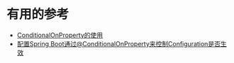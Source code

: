 


# 有用的参考

* [ConditionalOnProperty的使用](https://blog.csdn.net/u010002184/article/details/79353696?utm_medium=distribute.pc_relevant.none-task-blog-BlogCommendFromMachineLearnPai2-4.nonecase&depth_1-utm_source=distribute.pc_relevant.none-task-blog-BlogCommendFromMachineLearnPai2-4.nonecase)
* [配置Spring Boot通过@ConditionalOnProperty来控制Configuration是否生效](https://blog.csdn.net/dalangzhonghangxing/article/details/78420057)
